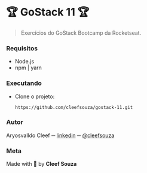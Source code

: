 # :trophy: GoStack 11 :trophy:

> Exercícios do GoStack Bootcamp da Rocketseat.

### Requisitos
- Node.js
- npm | yarn

### Executando
- Clone o projeto:
  ```shell
  https://github.com/cleefsouza/gostack-11.git
  ```
 
### Autor <div id="autor"></div>
Aryosvalldo Cleef ─ [linkedin](https://www.linkedin.com/in/aryosvalldo-cleef/) ─ [@cleefsouza](https://github.com/cleefsouza)

### Meta <div id="meta"></div>
Made with :green_heart: by **Cleef Souza**
